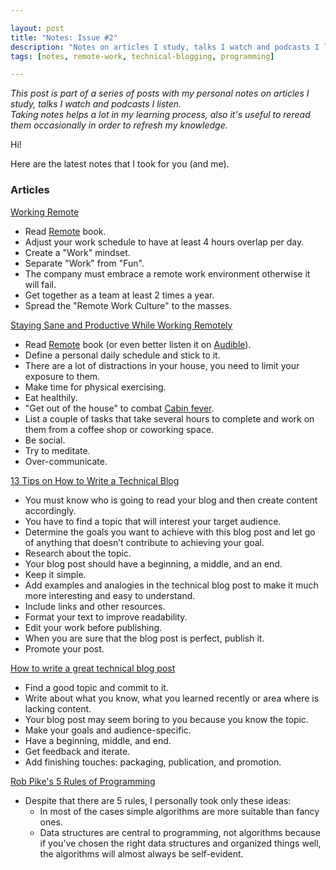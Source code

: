 ```yaml
---

layout: post
title: "Notes: Issue #2"
description: "Notes on articles I study, talks I watch and podcasts I listen."
tags: [notes, remote-work, technical-blogging, programming]

---
```


_This post is part of a series of posts with my personal notes on articles I study, talks I watch and podcasts I listen.
<br />
Taking notes helps a lot in my learning process, also it's useful to reread them occasionally in order to refresh my knowledge._

Hi!

Here are the latest notes that I took for you (and me).

### Articles

[Working Remote](https://www.donnfelker.com/working-remote/)

* Read [Remote](https://basecamp.com/books/remote) book.
* Adjust your work schedule to have at least 4 hours overlap per day.
* Create a "Work" mindset.
* Separate "Work" from "Fun".
* The company must embrace a remote work environment otherwise it will fail.
* Get together as a team at least 2 times a year.
* Spread the "Remote Work Culture" to the masses.

[Staying Sane and Productive While Working Remotely](https://www.donnfelker.com/working-remotely-tips/)

* Read [Remote](https://basecamp.com/books/remote) book (or even better listen it on [Audible](https://www.audible.com/pd/Remote-Audiobook/B00DJ5W592?qid=1573220886&sr=1-1&pf_rd_p=e81b7c27-6880-467a-b5a7-13cef5d729fe&pf_rd_r=D94G17YFV7D26M4HSMXP&ref=a_search_c3_lProduct_1_1)).
* Define a personal daily schedule and stick to it.
* There are a lot of distractions in your house, you need to limit your exposure to them.
* Make time for physical exercising.
* Eat healthily.
* "Get out of the house" to combat [Cabin fever](https://signalvnoise.com/posts/3658).
* List a couple of tasks that take several hours to complete and work on them from a coffee shop or coworking space.
* Be social.
* Try to meditate.
* Over-communicate.

[13 Tips on How to Write a Technical Blog](https://srcxp.com/how-to-write-a-technical-blog/)

* You must know who is going to read your blog and then create content accordingly.
* You have to find a topic that will interest your target audience.
* Determine the goals you want to achieve with this blog post and let go of anything that doesn’t contribute to achieving your goal.
* Research about the topic.
* Your blog post should have a beginning, a middle, and an end.
* Keep it simple.
* Add examples and analogies in the technical blog post to make it much more interesting and easy to understand.
* Include links and other resources.
* Format your text to improve readability.
* Edit your work before publishing.
* When you are sure that the blog post is perfect, publish it.
* Promote your post.

[How to write a great technical blog post](https://www.freecodecamp.org/news/how-to-write-a-great-technical-blog-post-414c414b67f6/)

* Find a good topic and commit to it.
* Write about what you know, what you learned recently or area where is lacking content.
* Your blog post may seem boring to you because you know the topic.
* Make your goals and audience-specific.
* Have a beginning, middle, and end.
* Get feedback and iterate.
* Add finishing touches: packaging, publication, and promotion.

[Rob Pike's 5 Rules of Programming](https://users.ece.utexas.edu/~adnan/pike.html)

* Despite that there are 5 rules, I personally took only these ideas:
  * In most of the cases simple algorithms are more suitable than fancy ones.
  * Data structures are central to programming, not algorithms because if you've chosen the right data structures and organized things well, the algorithms will almost always be self-evident.